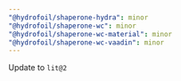 ```yaml
---
"@hydrofoil/shaperone-hydra": minor
"@hydrofoil/shaperone-wc": minor
"@hydrofoil/shaperone-wc-material": minor
"@hydrofoil/shaperone-wc-vaadin": minor
---
```


Update to `lit@2`
